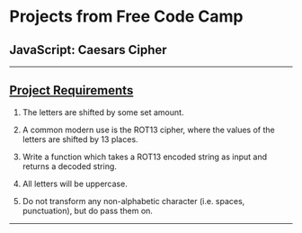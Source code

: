 # Projects from Free Code Camp
## JavaScript: Caesars Cipher

---

## [Project Requirements](https://www.freecodecamp.org/learn/javascript-algorithms-and-data-structures/javascript-algorithms-and-data-structures-projects/caesars-cipher)
1. The letters are shifted by some set amount.

2. A common modern use is the ROT13 cipher, where the values of the letters are shifted by 13 places. 

3. Write a function which takes a ROT13 encoded string as input and returns a decoded string.

4. All letters will be uppercase. 

5. Do not transform any non-alphabetic character (i.e. spaces, punctuation), but do pass them on.

---
